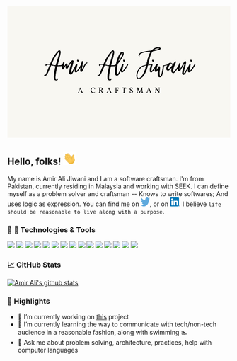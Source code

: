 [![Banner][1.3]][3]

## Hello, folks! <img src="./assets/wave.gif" width="30px">

My name is Amir Ali Jiwani and I am a software craftsman. I'm from Pakistan, currently residing in Malaysia and working with SEEK. I can define myself as a problem solver and craftsman -- Knows to write softwares; And uses logic as expression. You can find me on [![Twitter][1.1]][1], or on [![LinkedIn][1.2]][2]. I believe `life should be reasonable to live along with a purpose`.

<!-- Icons -->

[1.1]: ./assets/twitter_logo.png (twitter icon without padding)
[1.2]: ./assets/linkedin_logo.png (LinkedIn icon without padding)
[1.3]: ./assets/banner.png (self logo)

<!-- Links to your social media accounts -->

[1]: https://twitter.com/aajiwani
[2]: https://www.linkedin.com/in/amiralijiwani/
[3]: https://github.com/aajiwani

### :hammer: :wrench: Technologies & Tools

![](https://img.shields.io/badge/Code-React-informational?style=flat&logo=react&logoColor=white&color=2bbc8a)
![](https://img.shields.io/badge/Code-NodeJS-informational?style=flat&logo=javascript&logoColor=white&color=2bbc8a)
![](https://img.shields.io/badge/Code-JavaScript-informational?style=flat&logo=javascript&logoColor=white&color=2bbc8a)
![](https://img.shields.io/badge/Code-PHP-informational?style=flat&logo=php&logoColor=white&color=2bbc8a)
![](https://img.shields.io/badge/Code-Electron-informational?style=flat&logo=electron&logoColor=white&color=2bbc8a)
![](https://img.shields.io/badge/Tools-Docker-informational?style=flat&logo=docker&logoColor=white&color=2bbc8a)
![](https://img.shields.io/badge/Docs-Docsify-informational?style=flat&logo=read-the-docs&logoColor=white&color=2bbc8a)
![](https://img.shields.io/badge/Shell-ZSH-informational?style=flat&logo=gnu-bash&logoColor=white&color=2bbc8a)
![](https://img.shields.io/badge/Cloud-AWS-informational?style=flat&logo=amazon-aws&logoColor=white&color=2bbc8a)
![](https://img.shields.io/badge/IDE-VSCode-informational?style=flat&logo=visual-studio-code&logoColor=white&color=2bbc8a)
![](https://img.shields.io/badge/OS-Linux-informational?style=flat&logo=linux&logoColor=white&color=2bbc8a)
![](https://img.shields.io/badge/Deploy-Buildkite-informational?style=flat&logo=buildkite&logoColor=white&color=2bbc8a)
![](https://img.shields.io/badge/Test-Cypress-informational?style=flat&logo=cypress&logoColor=white&color=2bbc8a)
![](https://img.shields.io/badge/Test-Mocha-informational?style=flat&logo=mocha&logoColor=white&color=2bbc8a)
![](https://img.shields.io/badge/Confidence-Codecov-informational?style=flat&logo=codecov&logoColor=white&color=2bbc8a)

### :chart_with_upwards_trend: GitHub Stats
[![Amir Ali's github stats](https://github-readme-stats.vercel.app/api?username=aajiwani&show_icons=true&theme=solarized-light)](https://github.com/anuraghazra/github-readme-stats)

### :ski: Highlights

- :telescope: I’m currently working on [this](https://github.com/aajiwani/websequencediagrams-docsify) project
- :seedling: I’m currently learning the way to communicate with tech/non-tech audience in a reasonable fashion, along with swimming :swimmer:
- :speech_balloon: Ask me about problem solving, architecture, practices, help with computer languages


<!--
**aajiwani/aajiwani** is a ✨ _special_ ✨ repository because its `README.md` (this file) appears on your GitHub profile.

Here are some ideas to get you started:

- 🔭 I’m currently working on ...
- 🌱 I’m currently learning ...
- 👯 I’m looking to collaborate on ...
- 🤔 I’m looking for help with ...
- 💬 Ask me about ...
- 📫 How to reach me: ...
- 😄 Pronouns: ...
- ⚡ Fun fact: ...
-->
